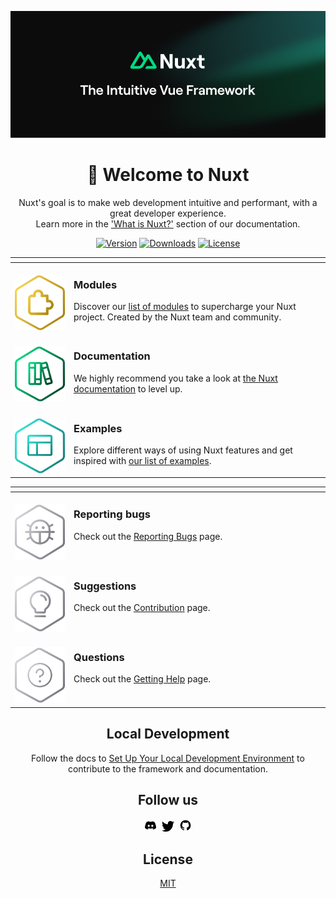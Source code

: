 <div align="center">

[![Nuxt banner](/assets/banner.png)](https://nuxt.com)

# 👋 Welcome to Nuxt


Nuxt's goal is to make web development intuitive and performant, with a great developer experience.<br>Learn more in the ['What is Nuxt?'](https://nuxt.com/docs/getting-started/introduction) section of our documentation.

</div>

 <p align="center">
  <a href="https://www.npmjs.com/package/nuxt/v/rc"><img src="https://img.shields.io/npm/v/nuxt/rc.svg?style=flat&colorA=002438&colorB=28CF8D" alt="Version"></a>
  <a href="https://www.npmjs.com/package/nuxt/v/rc"><img src="https://img.shields.io/npm/dm/nuxt.svg?style=flat&colorA=002438&colorB=28CF8D" alt="Downloads"></a>
  <a href="./LICENSE"><img src="https://img.shields.io/github/license/nuxt/framework.svg?style=flat&colorA=002438&colorB=28CF8D" alt="License"></a>
 </p>

<table>
<thead>
<tr>
<th width="2000" colspan="2">
</th>
</tr>
</thead>
<tbody>
<tr>
  <td width="80" align="center" valign="top">
    <br>
    <img src="/assets/modules.png">
  </td>
  <td valign="top">
    <h3>Modules</h3>
    <p>
      Discover our <a href="https://modules.nuxtjs.org/">list of modules</a> to supercharge your Nuxt project. Created by the Nuxt team and community.
    </p>
  </td>
</tr>
<tr>
  <td width="80" align="center" valign="top">
    <br>
    <img src="/assets/documentation.png">
  </td>
  <td valign="top">
    <h3>Documentation</h3>
    <p>
      We highly recommend you take a look at <a href="https://nuxt.com">the Nuxt documentation</a> to level up.
    </p>
  </td>
</tr>
<tr>
  <td width="80" align="center" valign="top">
    <br>
    <img src="/assets/examples.png">
  </td>
  <td>
    <h3>Examples</h3>
    <p>
      Explore different ways of using Nuxt features and get inspired with <a href="https://v3.nuxtjs.org/examples/essentials/hello-world">our list of examples</a>.
    </p>
  </td>
</tr>
</tbody>
</table>

<table>
<thead>
<tr>
<th width="2000" colspan="2">
</th>
</tr>
</thead>
<tbody>
<tr>
  <td width="80" align="center" valign="top">
    <br>
    <img src="/assets/reporting-bugs.png">
  </td>
  <td valign="top">
    <h3>Reporting bugs</h3>
    <p>
      Check out the <a href="https://v3.nuxtjs.org/community/reporting-bugs">Reporting Bugs</a> page.</p>
    </p>
  </td>
</tr>
<tr>
  <td width="80" align="center" valign="top">
    <br>
    <img src="/assets/suggestions.png">
  </td>
  <td valign="top">
    <h3>Suggestions</h3>
    <p>
      Check out the <a href="https://v3.nuxtjs.org/community/contribution">Contribution</a> page.
    </p>
  </td>
</tr>
<tr>
  <td width="80" align="center" valign="top">
    <br>
    <img src="/assets/questions.png">
  </td>
  <td valign="top">
    <h3>Questions</h3>
    <p>
      Check out the <a href="https://v3.nuxtjs.org/community/getting-help">Getting Help</a> page.
    </p>
  </td>
</tr>
</tbody>
</table>

<div align="center">

## Local Development

Follow the docs to [Set Up Your Local Development Environment](https://v3.nuxtjs.org/community/framework-contribution#set-up-your-local-development-environment) to contribute to the framework and documentation.

## Follow us

<p valign="center">
  <a href="https://discord.nuxtjs.org/"><img width="20px" src="/assets/discord.svg" alt="Discord"></a>&nbsp;&nbsp;<a href="https://twitter.com/nuxt_js"><img width="20px" src="/assets/twitter.svg" alt="Twitter"></a>&nbsp;&nbsp;<a href="https://github.com/nuxt"><img width="20px" src="/assets/github.svg" alt="GitHub"></a>
</p>

## License

[MIT](./LICENSE)

</div>
